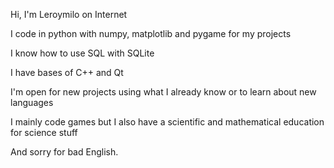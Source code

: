 Hi, I'm Leroymilo on Internet

I code in python with numpy, matplotlib and pygame for my projects

I know how to use SQL with SQLite

I have bases of C++ and Qt


I'm open for new projects using what I already know or to learn about new languages


I mainly code games but I also have a scientific and mathematical education for science stuff

And sorry for bad English.
